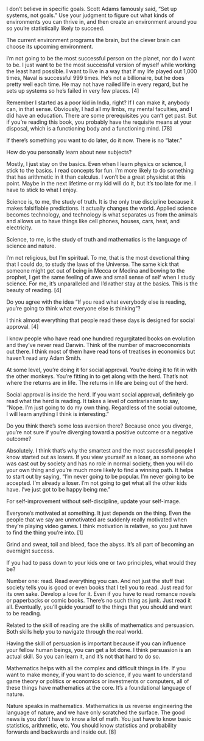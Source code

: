 I don’t believe in specific goals. Scott Adams famously said, “Set up systems, not goals.” Use your judgment to figure out what kinds of environments you can thrive in, and then create an environment around you so you’re statistically likely to succeed. 

The current environment programs the brain, but the clever brain can choose its upcoming environment. 

I’m not going to be the most successful person on the planet, nor do I want to be. I just want to be the most successful version of myself while working the least hard possible. I want to live in a way that if my life played out 1,000 times, Naval is successful 999 times. He’s not a billionaire, but he does pretty well each time. He may not have nailed life in every regard, but he sets up systems so he’s failed in very few places. [4]

Remember I started as a poor kid in India, right? If I can make it, anybody can, in that sense. Obviously, I had all my limbs, my mental faculties, and I did have an education. There are some prerequisites you can’t get past. But if you’re reading this book, you probably have the requisite means at your disposal, which is a functioning body and a functioning mind. [78] 

If there’s something you want to do later, do it now. There is no “later.” 

How do you personally learn about new subjects? 

Mostly, I just stay on the basics. Even when I learn physics or science, I stick to the basics. I read concepts for fun. I’m more likely to do something that has arithmetic in it than calculus. I won’t be a great physicist at this point. Maybe in the next lifetime or my kid will do it, but it’s too late for me. I have to stick to what I enjoy. 

Science is, to me, the study of truth. It is the only true discipline because it makes falsifiable predictions. It actually changes the world. Applied science becomes technology, and technology is what separates us from the animals and allows us to have things like cell phones, houses, cars, heat, and electricity. 

Science, to me, is the study of truth and mathematics is the language of science and nature. 

I’m not religious, but I’m spiritual. To me, that is the most devotional thing that I could do, to study the laws of the Universe. The same kick that someone might get out of being in Mecca or Medina and bowing to the prophet, I get the same feeling of awe and small sense of self when I study science. For me, it’s unparalleled and I’d rather stay at the basics. This is the beauty of reading. [4] 

Do you agree with the idea “If you read what everybody else is reading, you’re going to think what everyone else is thinking”? 

I think almost everything that people read these days is designed for social approval. [4] 

I know people who have read one hundred regurgitated books on evolution and they’ve never read Darwin. Think of the number of macroeconomists out there. I think most of them have read tons of treatises in economics but haven’t read any Adam Smith. 

At some level, you’re doing it for social approval. You’re doing it to fit in with the other monkeys. You’re fitting in to get along with the herd. That’s not where the returns are in life. The returns in life are being out of the herd. 

Social approval is inside the herd. If you want social approval, definitely go read what the herd is reading. It takes a level of contrarianism to say, “Nope. I’m just going to do my own thing. Regardless of the social outcome, I will learn anything I think is interesting.” 

Do you think there’s some loss aversion there? Because once you diverge, you’re not sure if you’re diverging toward a positive outcome or a negative outcome? 

Absolutely. I think that’s why the smartest and the most successful people I know started out as losers. If you view yourself as a loser, as someone who was cast out by society and has no role in normal society, then you will do your own thing and you’re much more likely to find a winning path. It helps to start out by saying, “I’m never going to be popular. I’m never going to be accepted. I’m already a loser. I’m not going to get what all the other kids have. I’ve just got to be happy being me.” 

For self-improvement without self-discipline, update your self-image. 

Everyone’s motivated at something. It just depends on the thing. Even the people that we say are unmotivated are suddenly really motivated when they’re playing video games. I think motivation is relative, so you just have to find the thing you’re into. [1] 

Grind and sweat, toil and bleed, face the abyss. It’s all part of becoming an overnight success. 

If you had to pass down to your kids one or two principles, what would they be? 

Number one: read. Read everything you can. And not just the stuff that society tells you is good or even books that I tell you to read. Just read for its own sake. Develop a love for it. Even if you have to read romance novels or paperbacks or comic books. There’s no such thing as junk. Just read it all. Eventually, you’ll guide yourself to the things that you should and want to be reading.

Related to the skill of reading are the skills of mathematics and persuasion. Both skills help you to navigate through the real world. 

Having the skill of persuasion is important because if you can influence your fellow human beings, you can get a lot done. I think persuasion is an actual skill. So you can learn it, and it’s not that hard to do so.

 Mathematics helps with all the complex and difficult things in life. If you want to make money, if you want to do science, if you want to understand game theory or politics or economics or investments or computers, all of these things have mathematics at the core. It’s a foundational language of nature. 

Nature speaks in mathematics. Mathematics is us reverse engineering the language of nature, and we have only scratched the surface. The good news is you don’t have to know a lot of math. You just have to know basic statistics, arithmetic, etc. You should know statistics and probability forwards and backwards and inside out. [8]

